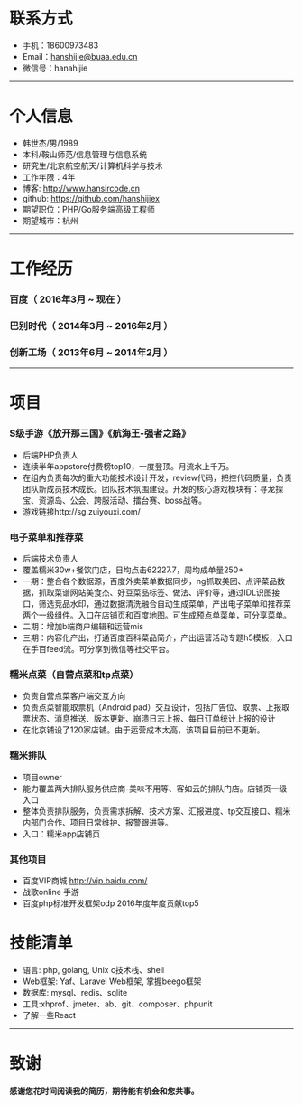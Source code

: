 # 联系方式
- 手机：18600973483
- Email：hanshijie@buaa.edu.cn
- 微信号：hanahijie

---
# 个人信息

 - 韩世杰/男/1989 
 - 本科/鞍山师范/信息管理与信息系统
 - 研究生/北京航空航天/计算机科学与技术
 - 工作年限：4年
 - 博客: http://www.hansircode.cn
 - github: https://github.com/hanshijiex
 - 期望职位：PHP/Go服务端高级工程师
 - 期望城市：杭州

---

# 工作经历

### 百度（ 2016年3月 ~ 现在 ）
### 巴别时代（ 2014年3月 ~ 2016年2月 ）
### 创新工场（ 2013年6月 ~ 2014年2月 ）

---

# 项目

### S级手游《放开那三国》《航海王-强者之路》
* 后端PHP负责人
* 连续半年appstore付费榜top10，一度登顶。月流水上千万。
* 在组内负责每次的重大功能技术设计开发，review代码，把控代码质量，负责团队新成员技术成长。团队技术氛围建设。开发的核心游戏模块有：寻龙探宝、资源岛、公会、跨服活动、擂台赛、boss战等。
* 游戏链接http://sg.zuiyouxi.com/

### 电子菜单和推荐菜
* 后端技术负责人
* 覆盖糯米30w+餐饮门店，日均点击62227.7，周均成单量250+
* 一期：整合各个数据源，百度外卖菜单数据同步，ng抓取美团、点评菜品数据，抓取菜谱网站美食杰、好豆菜品标签、做法、评价等，通过IDL识图接口，筛选竞品水印，通过数据清洗融合自动生成菜单，产出电子菜单和推荐菜两个一级组件。入口在店铺页和百度地图。可生成预点单菜单，可分享菜单。
* 二期：增加b端商户编辑和运营mis
* 三期：内容化产出，打通百度百科菜品简介，产出运营活动专题h5模板，入口在手百feed流。可分享到微信等社交平台。

### 糯米点菜（自营点菜和tp点菜）
* 负责自营点菜客户端交互方向
* 负责点菜智能取票机（Android pad）交互设计，包括广告位、取票、上报取票状态、消息推送、版本更新、崩溃日志上报、每日订单统计上报的设计
* 在北京铺设了120家店铺。由于运营成本太高，该项目目前已不更新。

### 糯米排队
* 项目owner
* 能力覆盖两大排队服务供应商-美味不用等、客如云的排队门店。店铺页一级入口
* 整体负责排队服务，负责需求拆解、技术方案、汇报进度、tp交互接口、糯米内部门合作、项目日常维护、报警跟进等。
* 入口：糯米app店铺页

### 其他项目
* 百度VIP商城 http://vip.baidu.com/
* 战歌online 手游
* 百度php标准开发框架odp 2016年度年度贡献top5

# 技能清单

* 语言: php, golang, Unix c技术栈、shell
* Web框架: Yaf、Laravel Web框架, 掌握beego框架
* 数据库: mysql、redis、sqlite
* 工具:xhprof、jmeter、ab、git、composer、phpunit
* 了解一些React
 
---

# 致谢
#### 感谢您花时间阅读我的简历，期待能有机会和您共事。
